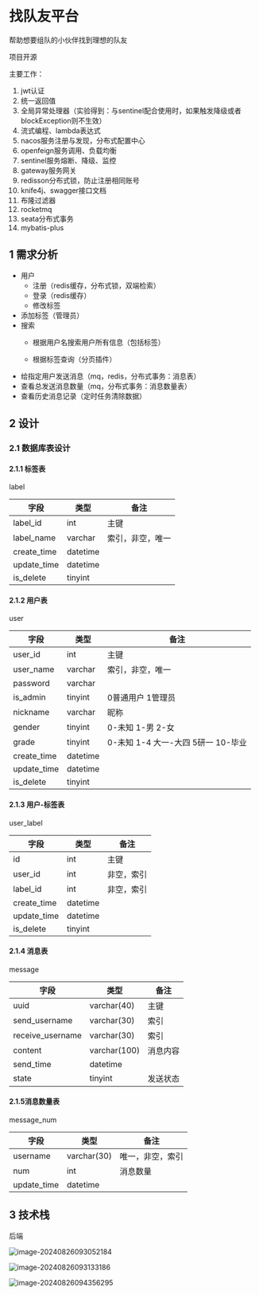 # 找队友平台

帮助想要组队的小伙伴找到理想的队友

项目开源

主要工作：

1. jwt认证
2. 统一返回值
3. 全局异常处理器（实验得到：与sentinel配合使用时，如果触发降级或者blockException则不生效）
4. 流式编程、lambda表达式
5. nacos服务注册与发现，分布式配置中心
6. openfeign服务调用、负载均衡
7. sentinel服务熔断、降级、监控
8. gateway服务网关
9. redisson分布式锁，防止注册相同账号
10. knife4j、swagger接口文档
11. 布隆过滤器
12. rocketmq
13. seata分布式事务
14. mybatis-plus

## 1 需求分析

- 用户
  - 注册（redis缓存，分布式锁，双端检索）
  - 登录（redis缓存）
  - 修改标签
- 添加标签（管理员）
- 搜索
  - 根据用户名搜索用户所有信息（包括标签）
  
  - 根据标签查询（分页插件）
- 给指定用户发送消息（mq，redis，分布式事务：消息表）
- 查看总发送消息数量（mq，分布式事务：消息数量表）
- 查看历史消息记录（定时任务清除数据）

## 2 设计

### 2.1 数据库表设计

#### 2.1.1 **标签表**

label

| 字段        | 类型     | 备注             |
| ----------- | -------- | ---------------- |
| label_id    | int      | 主键             |
| label_name  | varchar  | 索引，非空，唯一 |
| create_time | datetime |                  |
| update_time | datetime |                  |
| is_delete   | tinyint  |                  |

#### 2.1.2 **用户表**

user

| 字段        | 类型     | 备注                               |
| ----------- | -------- | ---------------------------------- |
| user_id     | int      | 主键                               |
| user_name   | varchar  | 索引，非空，唯一                   |
| password    | varchar  |                                    |
| is_admin    | tinyint  | 0普通用户  1管理员                 |
| nickname    | varchar  | 昵称                               |
| gender      | tinyint  | 0-未知 1-男 2-女                   |
| grade       | tinyint  | 0-未知 1-4 大一-大四 5研一 10-毕业 |
| create_time | datetime |                                    |
| update_time | datetime |                                    |
| is_delete   | tinyint  |                                    |

#### 2.1.3 用户-标签表

user_label

| 字段        | 类型     | 备注       |
| ----------- | -------- | ---------- |
| id          | int      | 主键       |
| user_id     | int      | 非空，索引 |
| label_id    | int      | 非空，索引 |
| create_time | datetime |            |
| update_time | datetime |            |
| is_delete   | tinyint  |            |

#### 2.1.4 消息表

message

| 字段             | 类型         | 备注     |
| ---------------- | ------------ | -------- |
| uuid             | varchar(40)  | 主键     |
| send_username    | varchar(30)  | 索引     |
| receive_username | varchar(30)  | 索引     |
| content          | varchar(100) | 消息内容 |
| send_time        | datetime     |          |
| state            | tinyint      | 发送状态 |

#### 2.1.5消息数量表

message_num

| 字段        | 类型        | 备注             |
| ----------- | ----------- | ---------------- |
| username    | varchar(30) | 唯一，非空，索引 |
| num         | int         | 消息数量         |
| update_time | datetime    |                  |

## 3 技术栈

后端

![image-20240826093052184](C:\Users\zzy\AppData\Roaming\Typora\typora-user-images\image-20240826093052184.png)

![image-20240826093133186](C:\Users\zzy\AppData\Roaming\Typora\typora-user-images\image-20240826093133186.png)

![image-20240826094356295](C:\Users\zzy\AppData\Roaming\Typora\typora-user-images\image-20240826094356295.png)